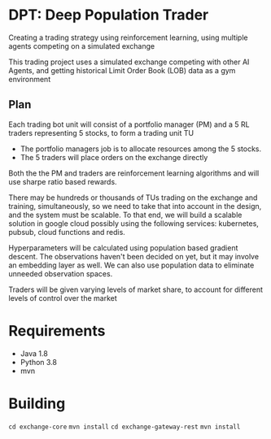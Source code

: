 # DPT: Deep Population Trader

Creating a trading strategy using reinforcement learning, using multiple agents competing on a simulated exchange

This trading project uses a simulated exchange competing with other AI Agents, and getting historical Limit Order Book (LOB) data as a gym environment

## Plan

Each trading bot unit will consist of a portfolio manager (PM) and a 5 RL traders representing 5 stocks, to form a trading unit TU

* The portfolio managers job is to allocate resources among the 5 stocks.
* The 5 traders will place orders on the exchange directly

Both the the PM and traders are reinforcement learning algorithms and will use sharpe ratio based rewards.

There may be hundreds or thousands of TUs trading on the exchange and training, simultaneously, so we need to take that into account in the design, and the system must be scalable. To that end, we will build a scalable solution in google cloud possibly using the following services: kubernetes, pubsub, cloud functions and redis.

Hyperparameters will be calculated using population based gradient descent. The observations haven't been decided on yet, but it may involve an embedding layer as well. We can also use population data to eliminate unneeded observation spaces.

Traders will be given varying levels of market share, to account for different levels of control over the market

# Requirements

* Java 1.8
* Python 3.8
* mvn

# Building
`cd exchange-core`
`mvn install`
`cd exchange-gateway-rest`
`mvn install`